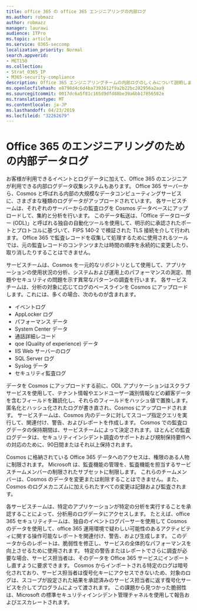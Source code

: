 ```yaml
---
title: office 365 の office 365 エンジニアリングの内部ログ
ms.author: robmazz
author: robmazz
manager: laurawi
audience: ITPro
ms.topic: article
ms.service: O365-seccomp
localization_priority: Normal
search.appverid:
- MET150
ms.collection:
- Strat_O365_IP
- M365-security-compliance
description: Office 365 エンジニアリングチームの内部ログのしくみについて説明します。
ms.openlocfilehash: e8798d4c6d4ba7393612f9a2b22bc282956a2aa9
ms.sourcegitcommit: 0017dc6a5f81c165d9dfd88be39a6bb17856582e
ms.translationtype: MT
ms.contentlocale: ja-JP
ms.lasthandoff: 04/23/2019
ms.locfileid: "32262679"
---
```

# <a name="internal-logging-for-office-365-engineering"></a>Office 365 のエンジニアリングのための内部データログ
お客様が利用できるイベントとログデータに加えて、Office 365 のエンジニアが利用できる内部ログデータ収集システムもあります。 Office 365 サーバーから、Cosmos と呼ばれる内部の大規模なデータコンピューティングサービスに、さまざまな種類のログデータがアップロードされています。 各サービスチームは、それぞれのサーバーからの監査ログを Cosmos データベースにアップロードして、集約と分析を行います。 このデータ転送は、「Office データローダー (ODL)」と呼ばれる独自の自動化ツールを使用して、明示的に承認されたポートとプロトコルに基づいて、FIPS 140-2 で検証された TLS 接続を介して行われます。 Office 365 で監査レコードを収集して処理するために使用されるツールでは、元の監査レコードのコンテンツまたは時間の順序を永続的に変更したり、取り消したりすることはできません。

サービスチームは、Cosmos を一元的なリポジトリとして使用して、アプリケーションの使用状況の分析、システムおよび運用上のパフォーマンスの測定、問題やセキュリティの問題を示す異常なパターンの調査を行います。 各サービスチームは、分析の対象に応じてログのベースラインを Cosmos にアップロードします。これには、多くの場合、次のものが含まれます。
- イベントログ
- AppLocker ログ
- パフォーマンス データ
- System Center データ
- 通話詳細レコード
- qoe (Quality of experience) データ
- IIS Web サーバーのログ
- SQL Server ログ
- Syslog データ
- セキュリティ監査ログ

データを Cosmos にアップロードする前に、ODL アプリケーションはスクラブサービスを使用して、テナント情報やエンドユーザー識別情報などの顧客データを含むフィールドを難読化し、それらのフィールドをハッシュ値で置換します。 匿名化とハッシュ化されたログが書き直され、Cosmos にアップロードされます。 サービスチームは、Cosmos 内のデータに対してスコープ指定クエリを実行して、関連付け、警告、およびレポートを作成します。 Cosmos での監査ログデータの保持期間は、サービスチームによって決定されます。ほとんどの監査ログデータは、セキュリティインシデント調査のサポートおよび規制保持要件への対応のために、90日間またはそれ以上保持されます。

Cosmos に格納されている Office 365 データへのアクセスは、権限のある人物に制限されます。 Microsoft は、監査機能の管理を、監査機能を担当するサービスチームメンバーの制限されたサブセットに制限します。 これらのチームメンバーは、Cosmos のデータを変更または削除することはできません。また、Cosmos のログメカニズムに加えられたすべての変更は記録および監査されます。

各サービスチームは、特定のアプリケーションが特定の分析を実行することを承認することによって、分析用のログデータにアクセスします。 たとえば、office 365 セキュリティチームは、独自のイベントログパーサーを使用して Cosmos のデータを使用して、office 365 運用環境で疑わしい可能性のあるアクティビティに関する操作可能なレポートを関連付け、警告、および生成します。 このデータからのレポートは、脆弱性を修正し、サービスの全体的なパフォーマンスを向上させるために使用されます。 特定の警告またはレポートでさらに調査が必要な場合、サービス担当者は、そのデータを Office 365 サービスにインポートし直すように要求できます。 Cosmos からインポートされる特定のログは暗号化されており、サービス担当者は復号化キーにアクセスできないため、対象のログは、スコープが設定された結果を承認済みのサービス担当者に返す復号化サービスを介してプログラムによって渡されます。 この課題から見つかった脆弱性は、Microsoft の標準セキュリティインシデント管理チャネルを使用して報告およびエスカレートされます。
